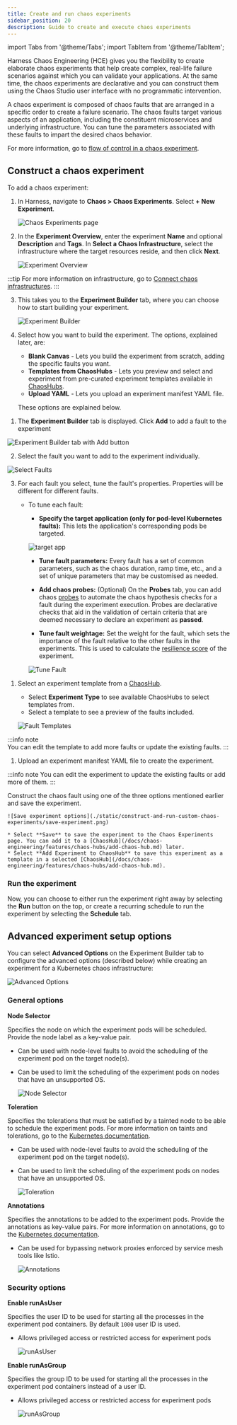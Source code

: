 ```yaml
---
title: Create and run chaos experiments
sidebar_position: 20
description: Guide to create and execute chaos experiments
---
```


import Tabs from '@theme/Tabs';
import TabItem from '@theme/TabItem';

Harness Chaos Engineering (HCE) gives you the flexibility to create elaborate chaos experiments that help create complex, real-life failure scenarios against which you can validate your applications. At the same time, the chaos experiments are declarative and you can construct them using the Chaos Studio user interface with no programmatic intervention.

A chaos experiment is composed of chaos faults that are arranged in a specific order to create a failure scenario. The chaos faults target various aspects of an application, including the constituent microservices and underlying infrastructure. You can tune the parameters associated with these faults to impart the desired chaos behavior.

For more information, go to [flow of control in a chaos experiment](/docs/chaos-engineering/features/experiments/experiment-execution.md).

## Construct a chaos experiment

To add a chaos experiment:

1. In Harness, navigate to **Chaos > Chaos Experiments**. Select **+ New Experiment**.

	![Chaos Experiments page](./static/construct-and-run-custom-chaos-experiments/chaos-experiments.png)

2. 	In the **Experiment Overview**, enter the experiment **Name** and optional **Description** and **Tags**. In **Select a Chaos Infrastructure**, select the infrastructure where the target resources reside, and then click **Next**.

	![Experiment Overview](./static/construct-and-run-custom-chaos-experiments/experiment-overview.png)

:::tip
For more information on infrastructure, go to [Connect chaos infrastructures](/docs/chaos-engineering/features/chaos-infrastructure/connect-chaos-infrastructures.md).
:::

3. This takes you to the **Experiment Builder** tab, where you can choose how to start building your experiment.

	![Experiment Builder](./static/construct-and-run-custom-chaos-experiments/experiment-builder.png)

4. Select how you want to build the experiment. The options, explained later, are:

	* **Blank Canvas** - Lets you build the experiment from scratch, adding the specific faults you want.
	* **Templates from ChaosHubs** - Lets you preview and select and experiment from pre-curated experiment templates available in [ChaosHubs](/docs/chaos-engineering/features/chaos-hubs/introduction.md).
	* **Upload YAML** - Lets you upload an experiment manifest YAML file.

	These options are explained below.

<Tabs>
  <TabItem value="Blank Canvas">

1. The **Experiment Builder** tab is displayed. Click **Add** to add a fault to the experiment

![Experiment Builder tab with Add button](./static/construct-and-run-custom-chaos-experiments/experiment-builder-add.png)

2. Select the fault you want to add to the experiment individually.

![Select Faults](./static/construct-and-run-custom-chaos-experiments/select-faults.png)

3. For each fault you select, tune the fault's properties. Properties will be different for different faults. 

	* To tune each fault:

		* **Specify the target application (only for pod-level Kubernetes faults):** This lets the application's corresponding pods be targeted.

		![target app](./static/construct-and-run-custom-chaos-experiments/target-app.png)

		* **Tune fault parameters:** Every fault has a set of common parameters, such as the chaos duration, ramp time, etc., and a set of unique parameters that may be customised as needed.

		* **Add chaos probes:** (Optional) On the **Probes** tab, you can add chaos [probes](/docs/chaos-engineering/features/probes/overview.md) to automate the chaos hypothesis checks for a fault during the experiment execution. Probes are declarative checks that aid in the validation of certain criteria that are deemed necessary to declare an experiment as **passed**.

		* **Tune fault weightage:** Set the weight for the fault, which sets the importance of the fault relative to the other faults in the experiments. This is used to calculate the [resilience score](/docs/chaos-engineering/chaos-faults/prerequisites/experiments/resilience-score) of the experiment.

		![Tune Fault](./static/construct-and-run-custom-chaos-experiments/tune-fault.png)

</TabItem>
  <TabItem value="Templates from Chaos Hubs">

1. Select an experiment template from a [ChaosHub](/docs/chaos-engineering/features/chaos-hubs/add-chaos-hub).

	* Select **Experiment Type** to see available ChaosHubs to select templates from.
	* Select a template to see a preview of the faults included.

	![Fault Templates](./static/construct-and-run-custom-chaos-experiments/fault-templates.png)

:::info note		
You can edit the template to add more faults or update the existing faults.
:::

</TabItem>
  <TabItem value="Upload YAML">

1. Upload an experiment manifest YAML file to create the experiment.

:::info note
You can edit the experiment to update the existing faults or add more of them.
:::

</TabItem>
</Tabs>

Construct the chaos fault using one of the three options mentioned earlier and save the experiment. 

	![Save experiment options](./static/construct-and-run-custom-chaos-experiments/save-experiment.png)

	* Select **Save** to save the experiment to the Chaos Experiments page. You can add it to a [ChaosHub](/docs/chaos-engineering/features/chaos-hubs/add-chaos-hub.md) later.
	* Select **Add Experiment to ChaosHub** to save this experiment as a template in a selected [ChaosHub](/docs/chaos-engineering/features/chaos-hubs/add-chaos-hub.md).

### Run the experiment

Now, you can choose to either run the experiment right away by selecting the **Run** button on the top, or create a recurring schedule to run the experiment by selecting the **Schedule** tab.

## Advanced experiment setup options

You can select **Advanced Options** on the Experiment Builder tab to configure the advanced options (described below) while creating an experiment for a Kubernetes chaos infrastructure:

![Advanced Options](./static/construct-and-run-custom-chaos-experiments/advanced-options.png)

### General options

**Node Selector** 

Specifies the node on which the experiment pods will be scheduled. Provide the node label as a key-value pair.

- Can be used with node-level faults to avoid the scheduling of the experiment pod on the target node(s).
- Can be used to limit the scheduling of the experiment pods on nodes that have an unsupported OS.

	![Node Selector](./static/construct-and-run-custom-chaos-experiments/node-selector.png)

**Toleration** 

Specifies the tolerations that must be satisfied by a tainted node to be able to schedule the experiment pods. For more information on taints and tolerations, go to the [Kubernetes documentation](https://kubernetes.io/docs/concepts/scheduling-eviction/taint-and-toleration/).

- Can be used with node-level faults to avoid the scheduling of the experiment pod on the target node(s).
- Can be used to limit the scheduling of the experiment pods on nodes that have an unsupported OS.

	![Toleration](./static/construct-and-run-custom-chaos-experiments/toleration.png)

**Annotations** 

Specifies the annotations to be added to the experiment pods. Provide the annotations as key-value pairs. For more information on annotations, go to the [Kubernetes documentation](https://kubernetes.io/docs/concepts/overview/working-with-objects/annotations/).

- Can be used for bypassing network proxies enforced by service mesh tools like Istio.

	![Annotations](./static/construct-and-run-custom-chaos-experiments/annotations.png)

### Security options

**Enable runAsUser** 

Specifies the user ID to be used for starting all the processes in the experiment pod containers. By default `1000` user ID is used.

- Allows privileged access or restricted access for experiment pods

	![runAsUser](./static/construct-and-run-custom-chaos-experiments/run-as-user.png)

**Enable runAsGroup** 

Specifies the group ID to be used for starting all the processes in the experiment pod containers instead of a user ID.

- Allows privileged access or restricted access for experiment pods

	![runAsGroup](./static/construct-and-run-custom-chaos-experiments/run-as-group.png)